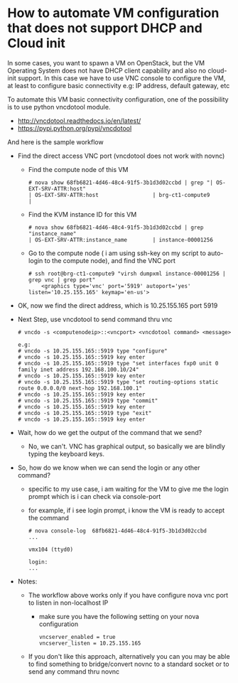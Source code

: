 # How to automate VM configuration that does not support DHCP and Cloud init

In some cases, you want to spawn a VM on OpenStack, but the VM Operating System does not have DHCP client capability and also no cloud-init support. 
In this case we have to use VNC console to configure the VM, at least to configure basic connectivity e.g: IP address, default gateway, etc

To automate this VM basic connectivity configuration, one of the possibility is to use python vncdotool module. 
* http://vncdotool.readthedocs.io/en/latest/
* https://pypi.python.org/pypi/vncdotool

And here is the sample workflow

* Find the direct access VNC port (vncdotool does not work with novnc)

    * Find the compute node of this VM

        ```
        # nova show 68fb6821-4d46-48c4-91f5-3b1d3d02ccbd | grep "| OS-EXT-SRV-ATTR:host"
        | OS-EXT-SRV-ATTR:host                 | brg-ct1-compute9                                                                         |
        ```

    * Find the KVM instance ID for this VM

        ```
        # nova show 68fb6821-4d46-48c4-91f5-3b1d3d02ccbd | grep "instance_name"
        | OS-EXT-SRV-ATTR:instance_name        | instance-00001256        
        ```

    * Go to the compute node ( i am using ssh-key on my script to auto-login to the compute node), and find the VNC port
    
        ```
        # ssh root@brg-ct1-compute9 "virsh dumpxml instance-00001256 | grep vnc | grep port"
            <graphics type='vnc' port='5919' autoport='yes' listen='10.25.155.165' keymap='en-us'>        
        ```
        
* OK, now we find the direct address, which is 10.25.155.165 port 5919

* Next Step, use vncdotool to send command thru vnc

    ```
    # vncdo -s <computenodeip>::<vncport> <vncdotool command> <message>
    
    e.g:
    # vncdo -s 10.25.155.165::5919 type "configure"
    # vncdo -s 10.25.155.165::5919 key enter
    # vncdo -s 10.25.155.165::5919 type "set interfaces fxp0 unit 0 family inet address 192.168.100.10/24"
    # vncdo -s 10.25.155.165::5919 key enter
    # vncdo -s 10.25.155.165::5919 type "set routing-options static route 0.0.0.0/0 next-hop 192.168.100.1"
    # vncdo -s 10.25.155.165::5919 key enter
    # vncdo -s 10.25.155.165::5919 type "commit"
    # vncdo -s 10.25.155.165::5919 key enter
    # vncdo -s 10.25.155.165::5919 type "exit"
    # vncdo -s 10.25.155.165::5919 key enter
    ```

* Wait, how do we get the output of the command that we send?
    * No, we can't. VNC has graphical output, so basically we are blindly typing the keyboard keys.
    
* So, how do we know when we can send the login or any other command?
    * specific to my use case, i am waiting for the VM to give me the login prompt which is i can check via console-port
    * for example, if i see login prompt, i know the VM is ready to accept the command
    
        ```
        # nova console-log  68fb6821-4d46-48c4-91f5-3b1d3d02ccbd
        ...
        
        vmx104 (ttyd0)
        
        login:
        ...
        ```

* Notes:
    * The workflow above works only if you have configure nova vnc port to listen in non-localhost IP
        * make sure you have the following setting on your nova configuration
            
            ```
            vncserver_enabled = true
            vncserver_listen = 10.25.155.165
            ```
            
    * If you don't like this approach, alternatively you can you may be able to find something to bridge/convert novnc to a standard socket or to send any command thru novnc
        

